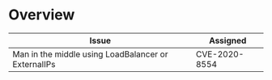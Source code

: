 # Overview

| Issue                                               | Assigned      |
| ---                                                 | ---           |
| Man in the middle using LoadBalancer or ExternalIPs | CVE-2020-8554 |
